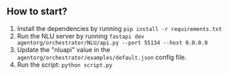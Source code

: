 ## How to start?
1. Install the dependencies by running `pip install -r requirements.txt`
2. Run the NLU server by running `fastapi dev agentorg/orchestrator/NLU/api.py --port 55134 --host 0.0.0.0`
3. Update the "nluapi" value in the `agentorg/orchestrator/examples/default.json` config file.
4. Run the script: `python script.py`